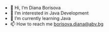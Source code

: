 - 👋 Hi, I’m Diana Borisova
- 👀 I’m interested in Java Development
- 🌱 I’m currently learning Java
- 📫 How to reach me borisova.diana@abv.bg

<!---
diana851011/diana851011 is a ✨ special ✨ repository because its `README.md` (this file) appears on your GitHub profile.
You can click the Preview link to take a look at your changes.
--->

